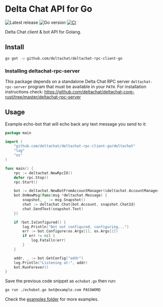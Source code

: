 # Delta Chat API for Go

![Latest release](https://img.shields.io/github/v/tag/deltachat/deltachat-rpc-client-go?label=release)
![Go version](https://img.shields.io/github/go-mod/go-version/deltachat/deltachat-rpc-client-go)
[![CI](https://github.com/deltachat/deltachat-rpc-client-go/actions/workflows/ci.yml/badge.svg)](https://github.com/deltachat/deltachat-rpc-client-go/actions/workflows/ci.yml)

Delta Chat client & bot API for Golang.

## Install

```sh
go get -u github.com/deltachat/deltachat-rpc-client-go
```

### Installing deltachat-rpc-server

This package depends on a standalone Delta Chat RPC server `deltachat-rpc-server` program that must be
available in your `PATH`. For installation instructions check:
https://github.com/deltachat/deltachat-core-rust/tree/master/deltachat-rpc-server

## Usage

Example echo-bot that will echo back any text message you send to it:

```go
package main

import (
    "github.com/deltachat/deltachat-rpc-client-go/deltachat"
    "log"
    "os"
)

func main() {
    rpc := deltachat.NewRpcIO()
    defer rpc.Stop()
    rpc.Start()

    bot := deltachat.NewBotFromAccountManager(&deltachat.AccountManager{rpc})
    bot.OnNewMsg(func(msg *deltachat.Message) {
        snapshot, _ := msg.Snapshot()
        chat := deltachat.Chat{bot.Account, snapshot.ChatId}
        chat.SendText(snapshot.Text)
    })

    if !bot.IsConfigured() {
        log.Println("Bot not configured, configuring...")
        err := bot.Configure(os.Args[1], os.Args[2])
        if err != nil {
            log.Fatalln(err)
        }
    }

    addr, _ := bot.GetConfig("addr")
    log.Println("Listening at:", addr)
    bot.RunForever()
}
```

Save the previous code snippet as `echobot.go` then run:

```sh
go run ./echobot.go bot@example.com PASSWORD
```

Check the [examples folder](https://github.com/deltachat/deltachat-rpc-client-go/tree/master/examples)
for more examples.
